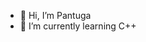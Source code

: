 - 👋 Hi, I’m Pantuga
- 🌱 I’m currently learning C++
<!---
Pantuga/Pantuga is a ✨ special ✨ repository because its `README.md` (this file) appears on your GitHub profile.
You can click the Preview link to take a look at your changes.
--->
